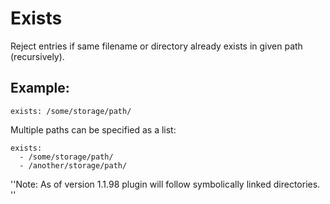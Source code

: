 # Exists

Reject entries if same filename or directory already exists in given path (recursively).

## Example:

```
exists: /some/storage/path/
```


Multiple paths can be specified as a list:

```
exists:
  - /some/storage/path/
  - /another/storage/path/
```


''Note: As of version 1.1.98 plugin will follow symbolically linked directories.
''